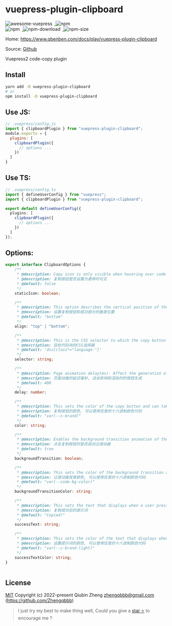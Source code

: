# vuepress-plugin-clipboard

<p>
<a href="https://github.com/vuepress/awesome-vuepress/blob/main/v2.md#community-plugins">
<img style="display: inline-block;margin-right: 0.4rem;" alt="awesome-vuepress" src="https://cdn.jsdelivr.net/gh/sindresorhus/awesome@d7305f38d29fed78fa85652e3a63e154dd8e8829/media/badge.svg"/>
<a href="https://github.com/Zhengqbbb/zhengqbbb.github.io/tree/main/packages/clipboard">
<img style="display: inline-block;margin-right: 0.4rem;" alt="npm" src="https://img.shields.io/github/stars/zhengqbbb/zhengqbbb.github.io?style=social"/>
</a>
<br>
<a href="https://www.npmjs.com/package/vuepress-plugin-clipboard">
<img style="display: inline-block;margin-right: 0.4rem;" alt="npm" src="https://img.shields.io/npm/v/vuepress-plugin-clipboard?style=flat-square&logo=npm"/>
<img style="display: inline-block;margin-right: 0.4rem;" alt="npm-download" src="https://img.shields.io/npm/dm/vuepress-plugin-clipboard.svg?style=flat-square&logo=npm"/>
<img style="display: inline-block;margin-right: 0.4rem;" alt="npm-size" src="https://img.shields.io/bundlephobia/min/vuepress-plugin-clipboard?style=flat-square&logo=npm"/>
</a>
</p>

Home: https://www.qbenben.com/docs/play/vuepress-plugin-clipboard

Source: [Github](https://github.com/Zhengqbbb/zhengqbbb.github.io/tree/main/packages/clipboard)

Vuepress2 code-copy plugin

## Install

```bash
yarn add -D vuepress-plugin-clipboard
# or
npm install -D vuepress-plugin-clipboard
```

## Use JS:

```js
// .vuepress/config.js
import { clipboardPlugin } from "vuepress-plugin-clipboard";
module.exports = {
  plugins: [
    clipboardPlugin({
      // options ...
    })
  ]
}
```

## Use TS:
```ts
// .vuepress/config.ts
import { defineUserConfig } from "vuepress";
import { clipboardPlugin } from "vuepress-plugin-clipboard";

export default defineUserConfig({
  plugins: [
    clipboardPlugin({
      // options ...
    })
  ]
});
```

## Options:
```ts
export interface ClipboardOptions {
    /**
     * @description: Copy icon is only visible when hovering over code block or is always visible.
     * @description: 复制按钮是否设置为悬停时可见
     * @default: false
     */
    staticIcon: boolean;

    /**
     * @description: This option describes the vertical position of the copy button component as well as the `successText`
     * @description: 设置复制按钮和成功提示的垂直位置
     * @default: "bottom"
     */
    align: "top" | "bottom";

    /**
     * @description: This is the CSS selector to which the copy button component will be attached.
     * @description: 目标代码块的CSS选择器
     * @default: 'div[class*="language-"]'
     */
    selector: string;

    /**
     * @description: Page animation delay(ms). Affect the generation of buttons when rendering
     * @description: 页面动画的延迟毫秒, 这会影响到渲染时的按钮生成
     * @default: 400
     */
    delay: number;

    /**
     * @description: This sets the color of the copy button and can take any hex code.
     * @description: 复制按钮的颜色, 可以使用任意的十六进制颜色代码
     * @default: "var(--c-brand)"
     */
    color: string;

    /**
     * @description: Enables the background transition animation of the attached code block when a user presses the copy button.
     * @description: 点击复制按钮时是否启动过渡动画
     * @default: true
     */
    backgroundTransition: boolean;

    /**
     * @description: This sets the color of the background transition animation and can take any hex code.
     * @description: 过渡动画背景颜色, 可以使用任意的十六进制颜色代码
     * @default: "var(--code-bg-color)"
     */
    backgroundTransitionColor: string;

    /**
     * @description: This sets the text that displays when a user presses the copy button.
     * @description: 复制成功后的提示词
     * @default: "Copied!"
     */
    successText: string;

    /**
     * @description: This sets the color of the text that displays when a user presses the copy button and can take any hex code.
     * @description: 设置提示词的颜色, 可以使用任意的十六进制颜色代码
     * @default: "var(--c-brand-light)"
     */
    successTextColor: string;
}



```
## License

[MIT](https://github.com/Zhengqbbb/zhengqbbb.github.io/blob/main/packages/clipboard/LICENSE)
Copyright (c) 2022-present Qiubin Zheng <zhengqbbb@gmail.com> (https://github.com/Zhengqbbb)

> I just try my best to make thing well, Could you give a [star ⭐](https://github.com/Zhengqbbb/zhengqbbb.github.io) to encourage me ?
